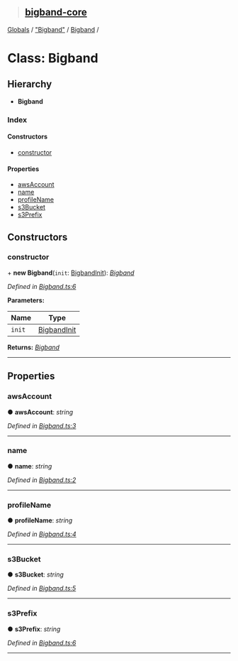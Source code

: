 > ## [bigband-core](../README.md)

[Globals](../globals.md) / ["Bigband"](../modules/_bigband_.md) / [Bigband](_bigband_.bigband.md) /

# Class: Bigband

## Hierarchy

* **Bigband**

### Index

#### Constructors

* [constructor](_bigband_.bigband.md#constructor)

#### Properties

* [awsAccount](_bigband_.bigband.md#awsaccount)
* [name](_bigband_.bigband.md#name)
* [profileName](_bigband_.bigband.md#profilename)
* [s3Bucket](_bigband_.bigband.md#s3bucket)
* [s3Prefix](_bigband_.bigband.md#s3prefix)

## Constructors

###  constructor

\+ **new Bigband**(`init`: [BigbandInit](../interfaces/_bigband_.bigbandinit.md)): *[Bigband](_bigband_.bigband.md)*

*Defined in [Bigband.ts:6](https://github.com/imaman/bigband/blob/1dee7b5/packages/core/src/Bigband.ts#L6)*

**Parameters:**

Name | Type |
------ | ------ |
`init` | [BigbandInit](../interfaces/_bigband_.bigbandinit.md) |

**Returns:** *[Bigband](_bigband_.bigband.md)*

___

## Properties

###  awsAccount

● **awsAccount**: *string*

*Defined in [Bigband.ts:3](https://github.com/imaman/bigband/blob/1dee7b5/packages/core/src/Bigband.ts#L3)*

___

###  name

● **name**: *string*

*Defined in [Bigband.ts:2](https://github.com/imaman/bigband/blob/1dee7b5/packages/core/src/Bigband.ts#L2)*

___

###  profileName

● **profileName**: *string*

*Defined in [Bigband.ts:4](https://github.com/imaman/bigband/blob/1dee7b5/packages/core/src/Bigband.ts#L4)*

___

###  s3Bucket

● **s3Bucket**: *string*

*Defined in [Bigband.ts:5](https://github.com/imaman/bigband/blob/1dee7b5/packages/core/src/Bigband.ts#L5)*

___

###  s3Prefix

● **s3Prefix**: *string*

*Defined in [Bigband.ts:6](https://github.com/imaman/bigband/blob/1dee7b5/packages/core/src/Bigband.ts#L6)*

___